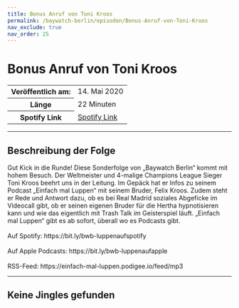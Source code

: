 ```yaml
---
title: Bonus Anruf von Toni Kroos
permalink: /baywatch-berlin/episoden/Bonus-Anruf-von-Toni-Kroos
nav_exclude: true
nav_order: 25
---
```


# Bonus Anruf von Toni Kroos
<table class="resp-table dcf-table dcf-table-responsive dcf-table-bordered dcf-table-striped dcf-w-100%">
                    <tbody>
                        <tr>
                            <th scope="row">Veröffentlich am:</th>
                            <td data-label="Veröffentlich am:">14. Mai 2020</td>
                        </tr>
                        <tr>
                            <th scope="row">Länge </th>
                            <td data-label="Länge ">22 Minuten</td>
                        </tr><tr>
                                <th scope="row">Spotify Link</th>
                                <td data-label="Spotify Link"><a href="https://open.spotify.com/episode/0pf0XgtnCzNAlwq7bmWTUz">Spotify Link</a></td>
                            </tr></tbody>
                </table>

***

## Beschreibung der Folge

<div>
Gut Kick in die Runde! Diese Sonderfolge von „Baywatch Berlin“ kommt mit hohem Besuch. Der Weltmeister und 4-malige Champions League Sieger Toni Kroos beehrt uns in der Leitung. Im Gepäck hat er Infos zu seinem Podcast „Einfach mal Luppen“ mit seinem Bruder, Felix Kroos. Zudem steht er Rede und Antwort dazu, ob es bei Real Madrid soziales Abgeficke im Videocall gibt, ob er seinen eigenen Bruder für die Hertha hypnotisieren kann und wie das eigentlich mit Trash Talk im Geisterspiel läuft. „Einfach mal Luppen“ gibt es ab sofort, überall wo es Podcasts gibt.   <br>  <br> Auf Spotify: https://bit.ly/bwb-luppenaufspotify <br>  <br> Auf Apple Podcasts: https://bit.ly/bwb-luppenaufapple <br>  <br> RSS-Feed: https://einfach-mal-luppen.podigee.io/feed/mp3  
</div>

***

## Keine Jingles gefunden